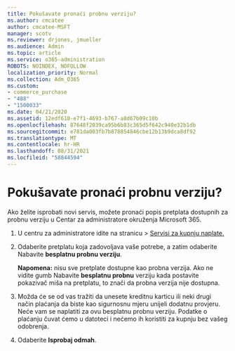 ```yaml
---
title: Pokušavate pronaći probnu verziju?
ms.author: cmcatee
author: cmcatee-MSFT
manager: scotv
ms.reviewer: drjones, jmueller
ms.audience: Admin
ms.topic: article
ms.service: o365-administration
ROBOTS: NOINDEX, NOFOLLOW
localization_priority: Normal
ms.collection: Adm_O365
ms.custom:
- commerce_purchase
- "488"
- "1500033"
ms.date: 04/21/2020
ms.assetid: 12edf610-e7f1-4693-b767-a8d67b09c10b
ms.openlocfilehash: 87648f2039ca95b6b83c365d5f642c940e32b1db
ms.sourcegitcommit: e781da003fb7b878854846cbe12b13b9dca8df92
ms.translationtype: MT
ms.contentlocale: hr-HR
ms.lasthandoff: 08/31/2021
ms.locfileid: "58844594"
---
```

# <a name="trying-to-find-a-trial"></a>Pokušavate pronaći probnu verziju?

Ako želite isprobati novi servis, možete pronaći popis pretplata dostupnih za probnu verziju u Centar za administratore okruženja Microsoft 365.
  
1. U centru za administratore  idite na stranicu \> [Servisi za kupnju naplate.](https://go.microsoft.com/fwlink/p/?linkid=868433)

2. Odaberite pretplatu koja zadovoljava vaše potrebe, a zatim odaberite Nabavite  **besplatnu probnu verziju**.

    **Napomena:** nisu sve pretplate dostupne kao probna verzija. Ako ne vidite gumb Nabavite **besplatnu probnu** verziju kada postavite pokazivač miša na pretplatu, to znači da probna verzija nije dostupna.
  
3. Možda će se od vas tražiti da unesete kreditnu karticu ili neki drugi način plaćanja da biste kao sigurnosnu mjeru unijeli dodatnu provjeru. Neće vam se naplatiti za ovu besplatnu probnu verziju. Podatke o plaćanju čuvat ćemo u datoteci i nećemo ih koristiti za kupnju bez vašeg odobrenja.

4. Odaberite **Isprobaj odmah**.